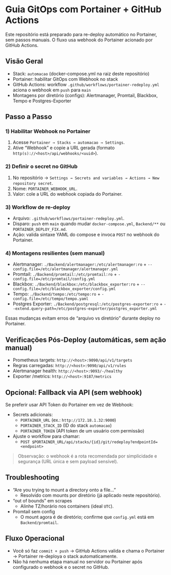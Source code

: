 # Guia GitOps com Portainer + GitHub Actions

Este repositório está preparado para re-deploy automático no Portainer, sem passos manuais. O fluxo usa webhook do Portainer acionado por GitHub Actions.

## Visão Geral
- Stack: `automacao` (docker-compose.yml na raiz deste repositório)
- Portainer: habilitar GitOps com Webhook no stack
- GitHub Actions: workflow `.github/workflows/portainer-redeploy.yml` aciona o webhook em `push` para `main`
- Montagens por diretório (configs): Alertmanager, Promtail, Blackbox, Tempo e Postgres-Exporter

## Passo a Passo

### 1) Habilitar Webhook no Portainer
1. Acesse `Portainer → Stacks → automacao → Settings`.
2. Ative “Webhook” e copie a URL gerada (formato `http(s)://<host>/api/webhooks/<uuid>`).

### 2) Definir o secret no GitHub
1. No repositório → `Settings → Secrets and variables → Actions → New repository secret`.
2. Nome: `PORTAINER_WEBHOOK_URL`.
3. Valor: cole a URL do webhook copiada do Portainer.

### 3) Workflow de re-deploy
- Arquivo: `.github/workflows/portainer-redeploy.yml`.
- Disparo: `push` em `main` quando mudar `docker-compose.yml`, `Backend/**` ou `PORTAINER_DEPLOY_FIX.md`.
- Ação: valida sintaxe YAML do compose e invoca `POST` no webhook do Portainer.

### 4) Montagens resilientes (sem manual)
- Alertmanager: `./Backend/alertmanager:/etc/alertmanager:ro` + `--config.file=/etc/alertmanager/alertmanager.yml`
- Promtail: `./Backend/promtail:/etc/promtail:ro` + `-config.file=/etc/promtail/config.yml`
- Blackbox: `./Backend/blackbox:/etc/blackbox_exporter:ro` + `--config.file=/etc/blackbox_exporter/config.yml`
- Tempo: `./Backend/tempo:/etc/tempo:ro` + `-config.file=/etc/tempo/tempo.yaml`
- Postgres Exporter: `./Backend/postgresql:/etc/postgres-exporter:ro` + `--extend.query-path=/etc/postgres-exporter/postgres_exporter.yml`

Essas mudanças evitam erros de “arquivo vs diretório” durante deploy no Portainer.

## Verificações Pós-Deploy (automáticas, sem ação manual)
- Prometheus targets: `http://<host>:9090/api/v1/targets`
- Regras carregadas: `http://<host>:9090/api/v1/rules`
- Alertmanager health: `http://<host>:9093/-/healthy`
- Exporter /metrics: `http://<host>:9187/metrics`

## Opcional: Fallback via API (sem webhook)
Se preferir usar API Token do Portainer em vez de Webhook:
- Secrets adicionais:
  - `PORTAINER_URL` (ex.: `http://172.18.1.32:9000`)
  - `PORTAINER_STACK_ID` (ID do stack `automacao`)
  - `PORTAINER_TOKEN` (API token de um usuário com permissão)
- Ajuste o workflow para chamar:
  - `POST $PORTAINER_URL/api/stacks/{id}/git/redeploy?endpointId=<endpoint>`

> Observação: o webhook é a rota recomendada por simplicidade e segurança (URL única e sem payload sensível).

## Troubleshooting
- “Are you trying to mount a directory onto a file…”
  - Resolvido com mounts por diretório (já aplicado neste repositório).
- “out of bounds” em scrapes
  - Alinhe TZ/horário nos containers (ideal `UTC`).
- Promtail sem config
  - O mount agora é de diretório; confirme que `config.yml` está em `Backend/promtail`.

## Fluxo Operacional
- Você só faz `commit + push` → GitHub Actions valida e chama o Portainer → Portainer re-deploya o stack automaticamente.
- Não há nenhuma etapa manual no servidor ou Portainer após configurado o webhook e o secret no GitHub.